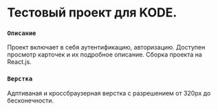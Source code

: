# Тестовый проект для KODE. 

### `Описание`
Проект включает в себя аутентификацию, авторизацию. Доступен просмотр карточек и их подробное описание. Сборка проекта на React.js.

### `Верстка`
Адптиваная и кроссбраузерная верстка с разрешением от 320px до бесконечности.